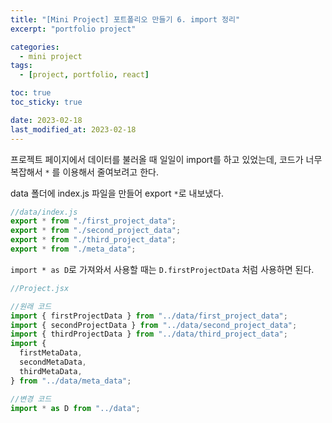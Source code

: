 ```yaml
---
title: "[Mini Project] 포트폴리오 만들기 6. import 정리"
excerpt: "portfolio project"

categories:
  - mini project
tags:
  - [project, portfolio, react]

toc: true
toc_sticky: true

date: 2023-02-18
last_modified_at: 2023-02-18
---
```


프로젝트 페이지에서 데이터를 불러올 때 일일이 import를 하고 있었는데, 코드가 너무 복잡해서 `*` 를 이용해서 줄여보려고 한다.

data 폴더에 index.js 파일을 만들어 export `*`로 내보냈다.

```javascript
//data/index.js
export * from "./first_project_data";
export * from "./second_project_data";
export * from "./third_project_data";
export * from "./meta_data";
```

`import * as D`로 가져와서 사용할 때는 `D.firstProjectData` 처럼 사용하면 된다.

```javascript
//Project.jsx

//원래 코드
import { firstProjectData } from "../data/first_project_data";
import { secondProjectData } from "../data/second_project_data";
import { thirdProjectData } from "../data/third_project_data";
import {
  firstMetaData,
  secondMetaData,
  thirdMetaData,
} from "../data/meta_data";

//변경 코드
import * as D from "../data";
```
